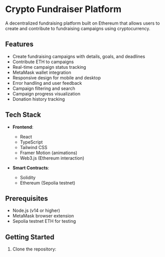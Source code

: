 # Crypto Fundraiser Platform

A decentralized fundraising platform built on Ethereum that allows users to create and contribute to fundraising campaigns using cryptocurrency.

## Features

- Create fundraising campaigns with details, goals, and deadlines
- Contribute ETH to campaigns
- Real-time campaign status tracking
- MetaMask wallet integration
- Responsive design for mobile and desktop
- Error handling and user feedback
- Campaign filtering and search
- Campaign progress visualization
- Donation history tracking

## Tech Stack

- **Frontend**:
  - React
  - TypeScript
  - Tailwind CSS
  - Framer Motion (animations)
  - Web3.js (Ethereum interaction)

- **Smart Contracts**:
  - Solidity
  - Ethereum (Sepolia testnet)

## Prerequisites

- Node.js (v14 or higher)
- MetaMask browser extension
- Sepolia testnet ETH for testing

## Getting Started

1. Clone the repository: 